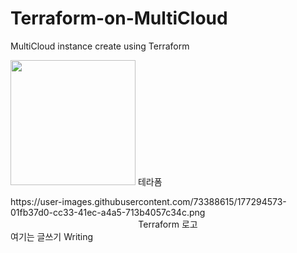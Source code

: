 # Terraform-on-MultiCloud


MultiCloud instance create using Terraform   

<img src="https://user-images.githubusercontent.com/73388615/177294573-01fb37d0-cc33-41ec-a4a5-713b4057c34c.png" width="200" height="200"/> 테라폼      


<p>
<div class=pull-left>
https://user-images.githubusercontent.com/73388615/177294573-01fb37d0-cc33-41ec-a4a5-713b4057c34c.png
<center>Terraform 로고</center>
</div>
여기는 글쓰기 Writing
</p>
